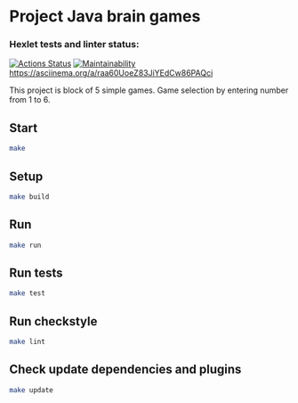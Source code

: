 # Project Java brain games
### Hexlet tests and linter status:
[![Actions Status](https://github.com/Gena1972/java-project-61/actions/workflows/hexlet-check.yml/badge.svg)](https://github.com/Gena1972/java-project-61/actions)
[![Maintainability](https://api.codeclimate.com/v1/badges/01b96a1d013be8ffc4aa/maintainability)](https://codeclimate.com/github/Gena1972/java-project-61/maintainability)
https://asciinema.org/a/raa60UoeZ83JiYEdCw86PAQci

This project is block of 5 simple games.
Game selection by entering number from 1 to 6.

## Start

```bash
make
```

## Setup

```bash
make build
```

## Run

```bash
make run
```

## Run tests

```bash
make test
```

## Run checkstyle

```bash
make lint
```

## Check update dependencies and plugins

```bash
make update
```
